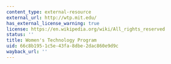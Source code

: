 ```yaml
---
content_type: external-resource
external_url: http://wtp.mit.edu/
has_external_license_warning: true
license: https://en.wikipedia.org/wiki/All_rights_reserved
status: ''
title: Women's Technology Program
uid: 66c8b195-1c5e-43fa-8dbe-2dac860e9d9c
wayback_url: ''
---
```

